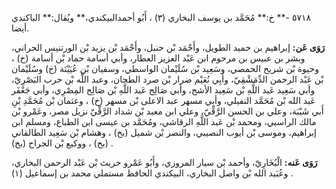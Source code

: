 ٥٧١٨ -** خ:** مُحَمَّد بن يوسف البخاري (٣) ، أَبُو أحمدالبيكندي،** ويُقال:** الباكندي أيضا.

**رَوَى عَن:** إبراهيم بن حميد الطويل، وأَحْمَد بْن حنبل، وأَحْمَد بْن يزيد بْن الورتنيس الحراني، وبشر بن عبيس بن مرحوم ابن عَبْد العزيز العطار، وأبي أسامة حماد بْن أسامة (خ) ، وحيوة بْن شريح الحمصي، وسَعِيد بْن سُلَيْمان الواسطي، وسفيان بْن عُيَيْنَة (خ) وسُلَيْمان بْن عَبْد الرحمن الدِّمَشْقِيّ، وأَبِي نُعَيْم ضرار بْن صرد الطحان، وعبد اللَّه بْن حرب البَصْرِيّ، وأبي سَعِيد عَبد اللَّهِ بْن سَعِيد الأشج، وأبي صَالِح عَبد اللَّهِ بْن صَالِح المِصْرِي، وأبي جَعْفَر عَبد الله بْن مُحَمَّد النفيلي، وأبي مسهر عبد الاعلى بْن مسهر (خ) ، وعثمان بْن مُحَمَّدِ بْنِ أَبي شَيْبَة، وعلي بن الحسن الرَّقِّيّ، وعلي ابن معبد بْن شداد الرَّقِّيّ نزيل مصر، وعَمْرو بْن مالك الراسبي، ومحمد بْن عَبد اللَّهِ الرقاشي، ومُحَمَّد بن عيسى ابن الطباع، ومسلم ابن إبراهيم، وموسى بْن أيوب النصيبي، والنضر بْن شميل (بخ) ، وهشام بْن سَعِيد الطالقاني (بخ) ، ووكيع بْن الجراح (بخ) .

**رَوَى عَنه:** الْبُخَارِيّ، وأحمد بْن سيار المروزي، وأَبُو عَمْرو حريث بْن عَبْد الرحمن البخاري، وعُبَيد الله بْن واصل البخاري، البيكندي الحافظ مستملي محمد بن إسماعيل (١) .